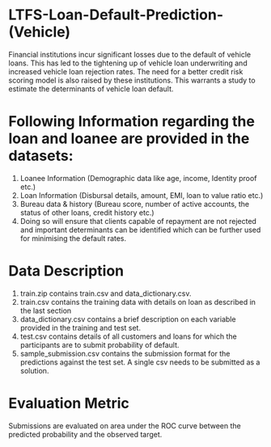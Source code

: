# LTFS-Loan-Default-Prediction-(Vehicle) 
Financial institutions incur significant losses due to the default of vehicle loans. This has led to the tightening up of vehicle loan underwriting and increased vehicle loan rejection rates. The need for a better credit risk scoring model is also raised by these institutions. This warrants a study to estimate the determinants of vehicle loan default.

# Following Information regarding the loan and loanee are provided in the datasets:

1. Loanee Information (Demographic data like age, income, Identity proof etc.)
2. Loan Information (Disbursal details, amount, EMI, loan to value ratio etc.)
3. Bureau data & history (Bureau score, number of active accounts, the status of other loans, credit history etc.)
4. Doing so will ensure that clients capable of repayment are not rejected and important determinants can be identified which can be further used for minimising the default rates.

# Data Description

1. train.zip contains train.csv and data_dictionary.csv.
2. train.csv contains the training data with details on loan as described in the last section
3. data_dictionary.csv contains a brief description on each variable provided in the training and test set.
4. test.csv contains details of all customers and loans for which the participants are to submit probability of default.
5. sample_submission.csv contains the submission format for the predictions against the test set. A single csv needs to be submitted as a solution.



# Evaluation Metric
Submissions are evaluated on area under the ROC curve between the predicted probability and the observed target.
